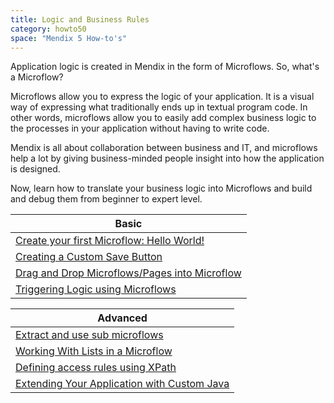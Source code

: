 ```yaml
---
title: Logic and Business Rules
category: howto50
space: "Mendix 5 How-to's"
---
```


Application logic is created in Mendix in the form of Microflows. So, what's a Microflow?

Microflows allow you to express the logic of your application. It is a visual way of expressing what traditionally ends up in textual program code. In other words, microflows allow you to easily add complex business logic to the processes in your application without having to write code.

Mendix is all about collaboration between business and IT, and microflows help a lot by giving business-minded people insight into how the application is designed.

Now, learn how to translate your business logic into Microflows and build and debug them from beginner to expert level.

| Basic
| ------------------------------------------------------------------------------------------------------------------------------------------------------
| [Create your first Microflow: Hello World!](Create+your+first+Microflow+Hello+World)
| [Creating a Custom Save Button](Creating+a+Custom+Save+Button)
| [Drag and Drop Microflows/Pages into Microflow](Drag+Microflows+and+Pages+into+a+Microflow)
| [Triggering Logic using Microflows](Triggering+Logic+using+Microflows)

| Advanced
| ------------------------------------------------------------------------------------------------------------------------------------------------------
| [Extract and use sub microflows](Extract+and+use+sub+microflows)
| [Working With Lists in a Microflow](Working+With+Lists+in+a+Microflow)
| [Defining access rules using XPath](Defining+access+rules+using+XPath)
| [Extending Your Application with Custom Java](Extending+Your+Application+with+Custom+Java)
